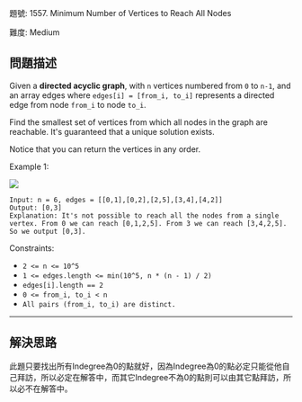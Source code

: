 題號: 1557. Minimum Number of Vertices to Reach All Nodes

難度: Medium

## 問題描述
Given a **directed acyclic graph**, with `n` vertices numbered from `0` to `n-1`, and an array edges where `edges[i] = [from_i, to_i]` represents a directed edge from node `from_i` to node `to_i`.

Find the smallest set of vertices from which all nodes in the graph are reachable. It's guaranteed that a unique solution exists.

Notice that you can return the vertices in any order.


Example 1:

![](https://assets.leetcode.com/uploads/2020/07/07/untitled22.png)

```
Input: n = 6, edges = [[0,1],[0,2],[2,5],[3,4],[4,2]]
Output: [0,3]
Explanation: It's not possible to reach all the nodes from a single vertex. From 0 we can reach [0,1,2,5]. From 3 we can reach [3,4,2,5]. So we output [0,3].
```

Constraints:

 - `2 <= n <= 10^5`
 - `1 <= edges.length <= min(10^5, n * (n - 1) / 2)`
 - `edges[i].length == 2`
 - `0 <= from_i, to_i < n`
 - `All pairs (from_i, to_i) are distinct.`




---
## 解決思路
此題只要找出所有Indegree為0的點就好，因為Indegree為0的點必定只能從他自己拜訪，所以必定在解答中，而其它Indegree不為0的點則可以由其它點拜訪，所以必不在解答中。
